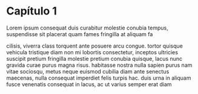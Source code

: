 # Capítulo 1

Lorem ipsum consequat  duis curabitur molestie conubia tempus, suspendisse sit placerat quam fames fringilla at aliquam fa


cilisis, viverra class torquent ante posuere arcu congue. tortor quisque vehicula tristique diam non mi lobortis consectetur, inceptos ultricies suscipit pretium fringilla molestie pretium conubia quisque, lacus nunc gravida curae purus magna risus. habitasse nostra nulla sapien purus nam vitae sociosqu, metus neque euismod cubilia diam ante senectus maecenas, nulla consequat imperdiet felis turpis hac. duis urna in aliquam fusce venenatis consequat in lacus, ac ut varius semper erat diam 